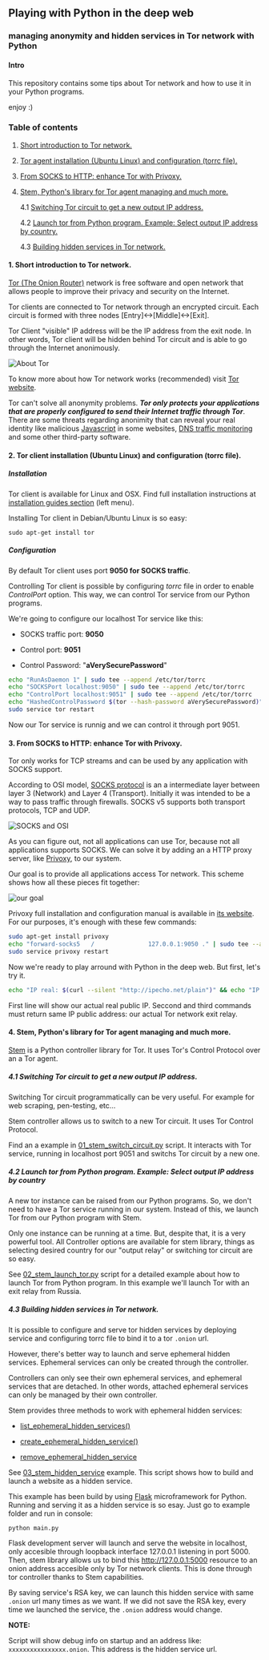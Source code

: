 ## Playing with Python in the deep web

### managing anonymity and hidden services in Tor network with Python

#### Intro

This repository contains some tips about Tor network and how to use it in your Python programs.


enjoy :)

### Table of contents

1. [Short introduction to Tor network.](#1)

2. [Tor agent installation (Ubuntu Linux) and configuration (torrc file).](#2)

3. [From SOCKS to HTTP: enhance Tor with Privoxy.](#3)

4. [Stem, Python's library for Tor agent managing and much more.](4)

    4.1 [Switching Tor circuit to get a new output IP address.](#4.1)

    4.2 [Launch tor from Python program. Example: Select output IP address by country.](#4.2)

    4.3 [Building hidden services in Tor network.](#4.3)

#### <a name="1"></a>1. Short introduction to Tor network.

[Tor (The Onion Router)](https://www.torproject.org/about/overview.html) network is free software and open network that allows people to improve their privacy and security on the Internet.

Tor clients are connected to Tor network through an encrypted circuit. Each circuit is formed with three nodes [Entry]<->[Middle]<->[Exit].

Tor Client "visible" IP address will be the IP address from the exit node. In other words, Tor client will be hidden behind Tor circuit and is able to go through the Internet anonimously.

![About Tor](./img/tor_general.png)


To know more about how Tor network works (recommended) visit [Tor website](https://www.torproject.org/about/overview.html#thesolution).

Tor can't solve all anonymity problems. _**Tor only protects your applications that are properly configured to send their Internet traffic through Tor**_. There are some threats regarding anonimity that can reveal your real identity like malicious [Javascript](https://www.torproject.org/docs/faq.html.en#TBBJavaScriptEnabled) in some websites, [DNS traffic monitoring](https://www.hackread.com/tor-dns-traffic-monitoring/) and some other third-party software.


#### <a name="2"></a>2. Tor client installation (Ubuntu Linux) and configuration (torrc file).

##### Installation

Tor client is available for Linux and OSX. Find full installation instructions at [installation guides section](https://www.torproject.org/docs/installguide.html.en) (left menu).

Installing Tor client in Debian/Ubuntu Linux is so easy:

`sudo apt-get install tor`

##### Configuration

By default Tor client uses port **9050 for SOCKS traffic**.

Controlling Tor client is possible by configuring *torrc* file in order to enable *ControlPort* option. This way, we can control Tor service from our Python programs.

We're going to configure our localhost Tor service like this:

  * SOCKS traffic port: **9050**

  * Control port: **9051**

  * Control Password: "**aVerySecurePassword**"

```bash
echo "RunAsDaemon 1" | sudo tee --append /etc/tor/torrc
echo "SOCKSPort localhost:9050" | sudo tee --append /etc/tor/torrc
echo "ControlPort localhost:9051" | sudo tee --append /etc/tor/torrc
echo "HashedControlPassword $(tor --hash-password aVerySecurePassword)" | sudo tee --append /etc/tor/torrc
sudo service tor restart 
```

Now our Tor service is runnig and we can control it through port 9051.


#### <a name="3"></a>3. From SOCKS to HTTP: enhance Tor with Privoxy.

Tor only works for TCP streams and can be used by any application with SOCKS support.

According to OSI model, [SOCKS protocol](https://tools.ietf.org/html/rfc1928) is an a intermediate layer between layer 3 (Network) and Layer 4 (Transport). Initially it was intended to be a way to pass traffic through firewalls. SOCKS v5 supports both transport protocols, TCP and UDP.

![SOCKS and OSI](./img/socks_on_OSI.jpg)

As you can figure out, not all applications can use Tor, because not all applications supports SOCKS. We can solve it by adding an a HTTP proxy server, like [Privoxy](https://www.privoxy.org/), to our system.

Our goal is to provide all applications access Tor network. This scheme shows how all these pieces fit together:

![our goal](./img/Tor_and_Privoxy.png)

Privoxy full installation and configuration manual is available in [its website](https://www.privoxy.org/user-manual/index.html). For our purposes, it's enough with these few commands:

```bash
sudo apt-get install privoxy
echo "forward-socks5   /               127.0.0.1:9050 ." | sudo tee --append /etc/privoxy/config > /dev/null
sudo service privoxy restart
```

Now we're ready to play arround with Python in the deep web. But first, let's try it.

```bash
echo "IP real: $(curl --silent "http://ipecho.net/plain")" && echo "IP TOR (socks): $(curl --silent --socks5 127.0.0.1:9050 "http://ipecho.net/plain")" && echo "IP TOR (http): $(curl --silent --proxy http://127.0.0.1:8118 "http://ipecho.net/plain")"
```
First line will show our actual real public IP. Seccond and third commands must return same IP public address: our actual Tor network exit relay.


#### <a name="4"></a>4. Stem, Python's library for Tor agent managing and much more.

[Stem](https://stem.torproject.org/index.html) is a Python controller library for Tor. It uses Tor's Control Protocol over an a Tor agent.


##### <a name="4.1"></a>4.1 Switching Tor circuit to get a new output IP address.

Switching Tor circuit programmatically can be very useful. For example for web scraping, pen-testing, etc...

Stem controller allows us to switch to a new Tor circuit. It uses Tor Control Protocol.

Find an a example in [01_stem_switch_circuit.py](./src/01_stem_switch_circuit.py) script. It interacts with Tor service, running in localhost port 9051 and switchs Tor circuit by a new one. 

##### <a name="4.2"></a>4.2 Launch tor from Python program. Example: Select output IP address by country

A new tor instance can be raised from our Python programs. So, we don't need to have a Tor service running in our system. Instead of this, we launch Tor from our Python program with Stem.

Only one instance can be running at a time. But, despite that, it is a very powerful tool. All Controller options are available for stem library, things as selecting desired country for our "output relay" or switching tor circuit are so easy.

See [02_stem_launch_tor.py](./src/02_stem_launch_tor.py) script for a detailed example about how to launch Tor from Python program. In this example we'll launch Tor with an exit relay from Russia.

##### <a name="4.3"></a>4.3 Building hidden services in Tor network.

It is possible to configure and serve tor hidden services by deploying service and configuring torrc file to bind it to a tor `.onion` url.

However, there's better way to launch and serve ephemeral hidden services. Ephemeral services can only be created through the controller.

Controllers can only see their own ephemeral services, and ephemeral services that are detached. In other words, attached ephemeral services can only be managed by their own controller.

Stem provides three methods to work with ephemeral hidden services:

* [list_ephemeral_hidden_services()](https://stem.torproject.org/api/control.html#stem.control.Controller.list_ephemeral_hidden_services)

* [create_ephemeral_hidden_service()](https://stem.torproject.org/api/control.html#stem.control.Controller.create_ephemeral_hidden_service)

* [remove_ephemeral_hidden_service](https://stem.torproject.org/api/control.html#stem.control.Controller.remove_ephemeral_hidden_service)

See [03_stem_hidden_service](./src/03_stem_hidden_service/main.py) example. This script shows how to build and launch a website as a hidden service.

This example has been build by using [Flask](http://flask.pocoo.org/) microframework for Python. Running and serving it as a hidden service is so esay. Just go to example folder and run in console:

    python main.py

Flask development server will launch and serve the website in localhost, only accesible through loopback interface 127.0.0.1 listening in port 5000. Then, stem library allows us to bind this http://127.0.0.1:5000 resource to an onion address accesible only by Tor network clients. This is done through tor controller thanks to Stem capabilities.

By saving service's RSA key, we can launch this hidden service with same `.onion` url many times as we want. If we did not save the RSA key, every time we launched the service, the `.onion` address would change.

**NOTE:** 

Script will show debug info on startup and an address like: `xxxxxxxxxxxxxxxx.onion`. This address is the hidden service url.

